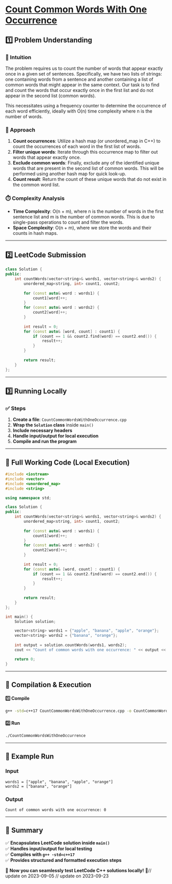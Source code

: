 # **[Count Common Words With One Occurrence](https://leetcode.com/problems/count-common-words-with-one-occurrence/description/)**  

## **1️⃣ Problem Understanding**  
### **📌 Intuition**  
The problem requires us to count the number of words that appear exactly once in a given set of sentences. Specifically, we have two lists of strings: one containing words from a sentence and another containing a list of common words that might appear in the same context. Our task is to find and count the words that occur exactly once in the first list and do not appear in the second list (common words).

This necessitates using a frequency counter to determine the occurrence of each word efficiently, ideally with O(n) time complexity where n is the number of words.

### **🚀 Approach**  
1. **Count occurrences**: Utilize a hash map (or unordered_map in C++) to count the occurrences of each word in the first list of words.
2. **Filter unique words**: Iterate through this occurrence map to filter out words that appear exactly once.
3. **Exclude common words**: Finally, exclude any of the identified unique words that are present in the second list of common words. This will be performed using another hash map for quick look-up.
4. **Count result**: Return the count of these unique words that do not exist in the common word list.

### **⏱️ Complexity Analysis**  
- **Time Complexity**: O(n + m), where n is the number of words in the first sentence list and m is the number of common words. This is due to single-pass operations to count and filter the words.
- **Space Complexity**: O(n + m), where we store the words and their counts in hash maps.

---  

## **2️⃣ LeetCode Submission**  
```cpp
class Solution {
public:
    int countWords(vector<string>& words1, vector<string>& words2) {
        unordered_map<string, int> count1, count2;
        
        for (const auto& word : words1) {
            count1[word]++;
        }
        for (const auto& word : words2) {
            count2[word]++;
        }
        
        int result = 0;
        for (const auto& [word, count] : count1) {
            if (count == 1 && count2.find(word) == count2.end()) {
                result++;
            }
        }
        
        return result;
    }
};
```  

---  

## **3️⃣ Running Locally**  
### **✅ Steps**  
1. **Create a file**: `CountCommonWordsWithOneOccurrence.cpp`  
2. **Wrap the `Solution` class** inside `main()`  
3. **Include necessary headers**  
4. **Handle input/output for local execution**  
5. **Compile and run the program**  

---  

## **📝 Full Working Code (Local Execution)**  
```cpp
#include <iostream>
#include <vector>
#include <unordered_map>
#include <string>

using namespace std;

class Solution {
public:
    int countWords(vector<string>& words1, vector<string>& words2) {
        unordered_map<string, int> count1, count2;
        
        for (const auto& word : words1) {
            count1[word]++;
        }
        for (const auto& word : words2) {
            count2[word]++;
        }
        
        int result = 0;
        for (const auto& [word, count] : count1) {
            if (count == 1 && count2.find(word) == count2.end()) {
                result++;
            }
        }
        
        return result;
    }
};

int main() {
    Solution solution;

    vector<string> words1 = {"apple", "banana", "apple", "orange"};
    vector<string> words2 = {"banana", "orange"};
    
    int output = solution.countWords(words1, words2);
    cout << "Count of common words with one occurrence: " << output << endl; // Expected output: 0

    return 0;
}
```  

---  

## **🔧 Compilation & Execution**  
#### **1️⃣ Compile**  
```bash
g++ -std=c++17 CountCommonWordsWithOneOccurrence.cpp -o CountCommonWordsWithOneOccurrence
```  

#### **2️⃣ Run**  
```bash
./CountCommonWordsWithOneOccurrence
```  

---  

## **🎯 Example Run**  
### **Input**  
```
words1 = ["apple", "banana", "apple", "orange"]
words2 = ["banana", "orange"]
```  
### **Output**  
```
Count of common words with one occurrence: 0
```  

---  

## **📌 Summary**  
✅ **Encapsulates LeetCode solution inside `main()`**  
✅ **Handles input/output for local testing**  
✅ **Compiles with `g++ -std=c++17`**  
✅ **Provides structured and formatted execution steps**  

🚀 **Now you can seamlessly test LeetCode C++ solutions locally!** 🚀// update on 2023-09-05
// update on 2023-09-23
